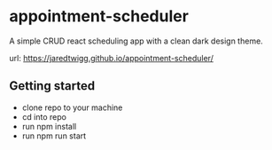 # appointment-scheduler
A simple CRUD react scheduling app with a clean dark design theme.

url: https://jaredtwigg.github.io/appointment-scheduler/

## Getting started
- clone repo to your machine
- cd into repo
- run npm install
- run npm run start
